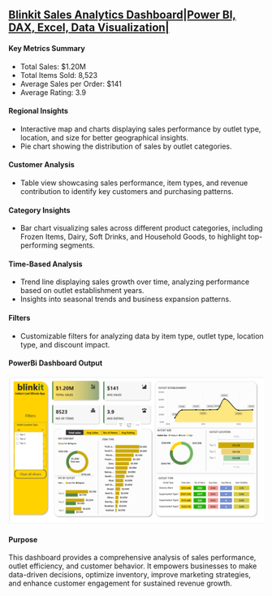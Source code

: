 ## [Blinkit Sales Analytics Dashboard|Power BI, DAX, Excel, Data Visualization|](https://app.powerbi.com/links/RwAOPzWgpu?ctid=ffa76a2b-9b62-4b16-a12c-a940b0d587e7&pbi_source=linkShare)

#### Key Metrics Summary
* Total Sales: $1.20M
* Total Items Sold: 8,523
* Average Sales per Order: $141
* Average Rating: 3.9
#### Regional Insights
* Interactive map and charts displaying sales performance by outlet type, location, and size for better geographical insights.
* Pie chart showing the distribution of sales by outlet categories.
#### Customer Analysis
* Table view showcasing sales performance, item types, and revenue contribution to identify key customers and purchasing patterns.
#### Category Insights
* Bar chart visualizing sales across different product categories, including Frozen Items, Dairy, Soft Drinks, and Household Goods, to highlight top-performing segments.
#### Time-Based Analysis
* Trend line displaying sales growth over time, analyzing performance based on outlet establishment years.
* Insights into seasonal trends and business expansion patterns.
#### Filters
* Customizable filters for analyzing data by item type, outlet type, location type, and discount impact.
#### PowerBi Dashboard Output
![Power Bi Dashboard-](Dashboard.png)

#### Purpose
This dashboard provides a comprehensive analysis of sales performance, outlet efficiency, and customer behavior. It empowers businesses to make data-driven decisions, optimize inventory, improve marketing strategies, and enhance customer engagement for sustained revenue growth.

